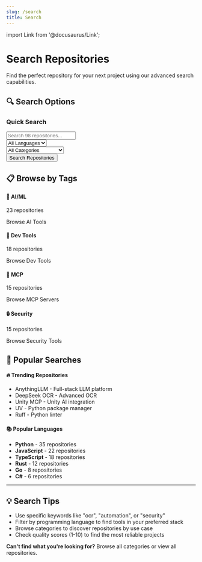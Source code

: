 ```yaml
---
slug: /search
title: Search
---
```


import Link from '@docusaurus/Link';

# Search Repositories

Find the perfect repository for your next project using our advanced search capabilities.

## 🔍 Search Options

### Quick Search
<div className="card">
  <div className="card__body">
    <input
      type="text"
      placeholder="Search 98 repositories..."
      style={{
        width: '100%',
        padding: '16px',
        fontSize: '16px',
        border: '2px solid var(--ifm-color-emphasis-300)',
        borderRadius: '8px',
        marginBottom: '1rem'
      }}
    />
    <div className="row">
      <div className="col col--6">
        <select style={{width: '100%', padding: '12px', marginBottom: '1rem'}}>
          <option value="">All Languages</option>
          <option value="python">Python</option>
          <option value="javascript">JavaScript</option>
          <option value="typescript">TypeScript</option>
          <option value="rust">Rust</option>
          <option value="go">Go</option>
          <option value="csharp">C#</option>
          <option value="java">Java</option>
        </select>
      </div>
      <div className="col col--6">
        <select style={{width: '100%', padding: '12px', marginBottom: '1rem'}}>
          <option value="">All Categories</option>
          <option value="mcp-servers">🚀 MCP Servers</option>
          <option value="ai-tools">🤖 AI & ML Tools</option>
          <option value="web-scraping">🕷️ Web Scraping</option>
          <option value="dev-tools">🛠️ Development Tools</option>
          <option value="security">🔒 Security Tools</option>
          <option value="mobile-system">📱 Mobile & System</option>
        </select>
      </div>
    </div>
    <button className="button button--primary button--lg" style={{width: '100%'}}>
      Search Repositories
    </button>
  </div>
</div>

## 📋 Browse by Tags

<div className="row">
  <div className="col col--3">
    <div className="card">
      <div className="card__body text--center">
        <h4>🤖 AI/ML</h4>
        <p>23 repositories</p>
        <Link to="/category/ai-tools" className="button button--outline button--primary button--sm">
          Browse AI Tools
        </Link>
      </div>
    </div>
  </div>
  <div className="col col--3">
    <div className="card">
      <div className="card__body text--center">
        <h4>🔧 Dev Tools</h4>
        <p>18 repositories</p>
        <Link to="/category/dev-tools" className="button button--outline button--primary button--sm">
          Browse Dev Tools
        </Link>
      </div>
    </div>
  </div>
  <div className="col col--3">
    <div className="card">
      <div className="card__body text--center">
        <h4>🚀 MCP</h4>
        <p>15 repositories</p>
        <Link to="/category/mcp-servers" className="button button--outline button--primary button--sm">
          Browse MCP Servers
        </Link>
      </div>
    </div>
  </div>
  <div className="col col--3">
    <div className="card">
      <div className="card__body text--center">
        <h4>🔒 Security</h4>
        <p>15 repositories</p>
        <Link to="/category/security" className="button button--outline button--primary button--sm">
          Browse Security Tools
        </Link>
      </div>
    </div>
  </div>
</div>

## 🎯 Popular Searches

<div className="row margin-top--lg">
  <div className="col col--6">
    <div className="card">
      <div className="card__header">
        <h4>🔥 Trending Repositories</h4>
      </div>
      <div className="card__body">
        <ul>
          <li><Link to="/repository/anything-llm">AnythingLLM</Link> - Full-stack LLM platform</li>
          <li><Link to="/repository/deepseek-ocr">DeepSeek OCR</Link> - Advanced OCR</li>
          <li><Link to="/repository/unity-mcp">Unity MCP</Link> - Unity AI integration</li>
          <li><Link to="/repository/uv">UV</Link> - Python package manager</li>
          <li><Link to="/repository/ruff">Ruff</Link> - Python linter</li>
        </ul>
      </div>
    </div>
  </div>
  <div className="col col--6">
    <div className="card">
      <div className="card__header">
        <h4>📚 Popular Languages</h4>
      </div>
      <div className="card__body">
        <ul>
          <li><strong>Python</strong> - 35 repositories</li>
          <li><strong>JavaScript</strong> - 22 repositories</li>
          <li><strong>TypeScript</strong> - 18 repositories</li>
          <li><strong>Rust</strong> - 12 repositories</li>
          <li><strong>Go</strong> - 8 repositories</li>
          <li><strong>C#</strong> - 6 repositories</li>
        </ul>
      </div>
    </div>
  </div>
</div>

---

## 💡 Search Tips

- Use specific keywords like "ocr", "automation", or "security"
- Filter by programming language to find tools in your preferred stack
- Browse categories to discover repositories by use case
- Check quality scores (1-10) to find the most reliable projects

<div className="text--center margin-top--xl">
  <p>
    <strong>Can't find what you're looking for?</strong> <Link to="/categories">Browse all categories</Link> or <Link to="/repositories">view all repositories</Link>.
  </p>
</div>
